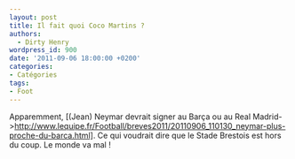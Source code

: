 ```yaml
---
layout: post
title: Il fait quoi Coco Martins ?
authors:
  - Dirty Henry
wordpress_id: 900
date: '2011-09-06 18:00:00 +0200'
categories:
- Catégories
tags:
- Foot
---
```

Apparemment, [(Jean) Neymar devrait signer au Barça ou au Real Madrid->http://www.lequipe.fr/Football/breves2011/20110906_110130_neymar-plus-proche-du-barca.html]. Ce qui voudrait dire que le Stade Brestois est hors du coup. Le monde va mal !
